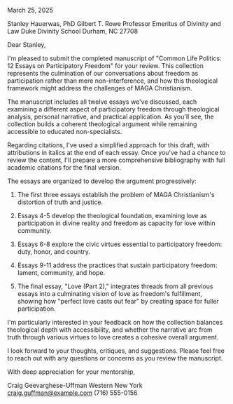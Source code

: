 March 25, 2025

Stanley Hauerwas, PhD
Gilbert T. Rowe Professor Emeritus of Divinity and Law
Duke Divinity School
Durham, NC 27708

Dear Stanley,

I'm pleased to submit the completed manuscript of "Common Life Politics: 12 Essays on Participatory Freedom" for your review. This collection represents the culmination of our conversations about freedom as participation rather than mere non-interference, and how this theological framework might address the challenges of MAGA Christianism.

The manuscript includes all twelve essays we've discussed, each examining a different aspect of participatory freedom through theological analysis, personal narrative, and practical application. As you'll see, the collection builds a coherent theological argument while remaining accessible to educated non-specialists.

Regarding citations, I've used a simplified approach for this draft, with attributions in italics at the end of each essay. Once you've had a chance to review the content, I'll prepare a more comprehensive bibliography with full academic citations for the final version.

The essays are organized to develop the argument progressively:

1. The first three essays establish the problem of MAGA Christianism's distortion of truth and justice.

2. Essays 4-5 develop the theological foundation, examining love as participation in divine reality and freedom as capacity for love within community.

3. Essays 6-8 explore the civic virtues essential to participatory freedom: duty, honor, and country.

4. Essays 9-11 address the practices that sustain participatory freedom: lament, community, and hope.

5. The final essay, "Love (Part 2)," integrates threads from all previous essays into a culminating vision of love as freedom's fulfillment, showing how "perfect love casts out fear" by creating space for fuller participation.

I'm particularly interested in your feedback on how the collection balances theological depth with accessibility, and whether the narrative arc from truth through various virtues to love creates a cohesive overall argument.

I look forward to your thoughts, critiques, and suggestions. Please feel free to reach out with any questions or concerns as you review the manuscript.

With deep appreciation for your mentorship,

Craig Geevarghese-Uffman
Western New York
craig.guffman@example.com
(716) 555-0156
